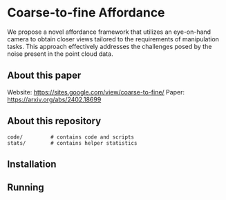 # Coarse-to-fine Affordance

We propose a novel affordance framework that utilizes an eye-on-hand camera to obtain closer views tailored to the requirements of manipulation tasks. This approach effectively addresses the challenges posed by the noise present in the point cloud data.

## About this paper

Website: https://sites.google.com/view/coarse-to-fine/
Paper: https://arxiv.org/abs/2402.18699

## About this repository

```
code/         # contains code and scripts
stats/        # contains helper statistics
```

## Installation

## Running
